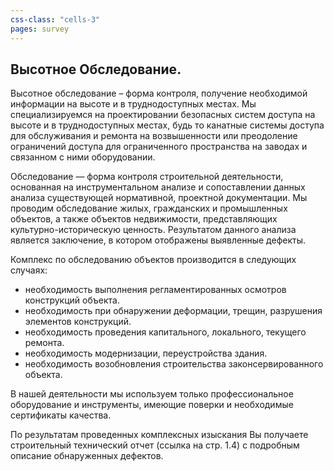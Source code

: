 ```yaml
---
css-class: "cells-3"
pages: survey
---
```


## Высотное Обследование.
Высотное обследование – форма контроля, получение необходимой информации на высоте и в труднодоступных местах. 
Мы специализируемся на проектировании безопасных систем доступа на высоте и в труднодоступных местах, будь то канатные системы доступа для обслуживания и ремонта на возвышенности или преодоление ограничений доступа для ограниченного пространства на заводах и связанном с ними оборудовании.
 
Обследование — форма контроля строительной деятельности, основанная на инструментальном анализе и сопоставлении данных анализа существующей нормативной, проектной документации. 
Мы проводим обследование жилых, гражданских и промышленных объектов, а также объектов недвижимости, представляющих культурно-историческую ценность.
Результатом данного анализа является заключение, в котором отображены выявленные дефекты.

Комплекс по обследованию объектов производится в следующих случаях:
- необходимость выполнения регламентированных осмотров конструкций объекта.
- необходимость при обнаружении деформации, трещин, разрушения элементов конструкций.
- необходимость проведения капитального, локального, текущего ремонта.
- необходимость модернизации, переустройства здания.
- необходимость возобновления строительства законсервированного объекта.

В нашей деятельности мы используем только профессиональное оборудование и инструменты, имеющие поверки и необходимые сертификаты качества.

По результатам проведенных комплексных изыскания Вы получаете строительный технический отчет (ссылка на стр. 1.4) с подробным описание обнаруженных дефектов. 
